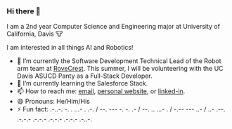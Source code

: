 ### Hi there 👋
I am a 2nd year Computer Science and Engineering major at University of California, Davis :cow:

I am interested in all things AI and Robotics!

- 🔭 I’m currently the Software Development Technical Lead of the Robot arm team at [RoveCrest](http://rovecrest.com/). This summer, I will be volunteering with the UC Davis ASUCD Panty as a Full-Stack Developer. 
- 🌱 I’m currently learning the Salesforce Stack.
- 📫 How to reach me: [email](mailto:adityaaravi6@gmail.com), [personal website](https://sites.google.com/view/adityaaravi), or [linked-in](https://www.linkedin.com/in/adityaaravi6/). 
- 😄 Pronouns: He/Him/His
- ⚡ Fun fact: 
    .-..-. -. . ...- . .-. / --. --- -. -. .- / --. .. ...- . / -.-- --- ..- / ..- .--. .-.-.- .-.-.- .-.-.- .-.-.- .-..-.


<!--
**AdityaaRavi/AdityaaRavi** is a ✨ _special_ ✨ repository because its `README.md` (this file) appears on your GitHub profile.

Here are some ideas to get you started:

- 🔭 I’m currently working on ...
- 🌱 I’m currently learning ...
- 👯 I’m looking to collaborate on ...
- 🤔 I’m looking for help with ...
- 💬 Ask me about ...
- 📫 How to reach me: ...
- 😄 Pronouns: ...
- ⚡ Fun fact: ...
-->
